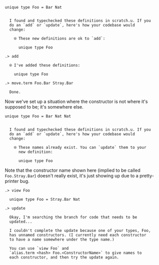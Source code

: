 ```unison
unique type Foo = Bar Nat
```

```ucm

  I found and typechecked these definitions in scratch.u. If you
  do an `add` or `update`, here's how your codebase would
  change:
  
    ⍟ These new definitions are ok to `add`:
    
      unique type Foo

```
```ucm
.> add

  ⍟ I've added these definitions:
  
    unique type Foo

.> move.term Foo.Bar Stray.Bar

  Done.

```
Now we've set up a situation where the constructor is not where it's supposed to be; it's somewhere else.

```unison
unique type Foo = Bar Nat Nat
```

```ucm

  I found and typechecked these definitions in scratch.u. If you
  do an `add` or `update`, here's how your codebase would
  change:
  
    ⍟ These names already exist. You can `update` them to your
      new definition:
    
      unique type Foo

```
Note that the constructor name shown here (implied to be called `Foo.Stray.Bar`) doesn't really exist, it's just showing up due to a pretty-printer bug.

```ucm
.> view Foo

  unique type Foo = Stray.Bar Nat

.> update

  Okay, I'm searching the branch for code that needs to be
  updated...

  I couldn't complete the update because one of your types, Foo,
  has unnamed constructors. (I currently need each constructor
  to have a name somewhere under the type name.)
  
  You can use `view Foo` and
  `alias.term <hash> Foo.<ConstructorName>` to give names to
  each constructor, and then try the update again.

```
